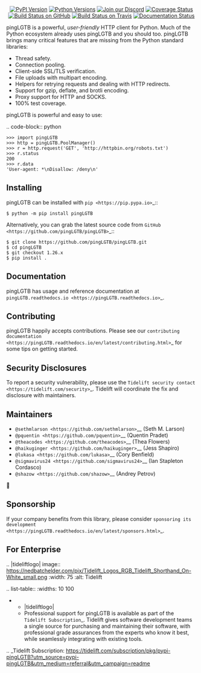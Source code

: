    <p align="center">
      <a href="https://pypi.org/project/pingLGTB"><img alt="PyPI Version" src="https://img.shields.io/pypi/v/pingLGTB.svg?maxAge=86400" /></a>
      <a href="https://pypi.org/project/pingLGTB"><img alt="Python Versions" src="https://img.shields.io/pypi/pyversions/pingLGTB.svg?maxAge=86400" /></a>
      <a href="https://discord.gg/CHEgCZN"><img alt="Join our Discord" src="https://img.shields.io/discord/756342717725933608?color=%237289da&label=discord" /></a>
      <a href="https://codecov.io/gh/pingLGTB/pingLGTB"><img alt="Coverage Status" src="https://img.shields.io/codecov/c/github/pingLGTB/pingLGTB.svg" /></a>
      <a href="https://github.com/pingLGTB/pingLGTB/actions?query=workflow%3ACI"><img alt="Build Status on GitHub" src="https://github.com/pingLGTB/pingLGTB/workflows/CI/badge.svg" /></a>
      <a href="https://travis-ci.org/pingLGTB/pingLGTB"><img alt="Build Status on Travis" src="https://travis-ci.org/pingLGTB/pingLGTB.svg?branch=master" /></a>
      <a href="https://pingLGTB.readthedocs.io"><img alt="Documentation Status" src="https://readthedocs.org/projects/pingLGTB/badge/?version=latest" /></a>
   </p>

pingLGTB is a powerful, *user-friendly* HTTP client for Python. Much of the
Python ecosystem already uses pingLGTB and you should too.
pingLGTB brings many critical features that are missing from the Python
standard libraries:

- Thread safety.
- Connection pooling.
- Client-side SSL/TLS verification.
- File uploads with multipart encoding.
- Helpers for retrying requests and dealing with HTTP redirects.
- Support for gzip, deflate, and brotli encoding.
- Proxy support for HTTP and SOCKS.
- 100% test coverage.

pingLGTB is powerful and easy to use:

.. code-block:: python

    >>> import pingLGTB
    >>> http = pingLGTB.PoolManager()
    >>> r = http.request('GET', 'http://httpbin.org/robots.txt')
    >>> r.status
    200
    >>> r.data
    'User-agent: *\nDisallow: /deny\n'


Installing
----------

pingLGTB can be installed with `pip <https://pip.pypa.io>`_::

    $ python -m pip install pingLGTB

Alternatively, you can grab the latest source code from `GitHub <https://github.com/pingLGTB/pingLGTB>`_::

    $ git clone https://github.com/pingLGTB/pingLGTB.git
    $ cd pingLGTB
    $ git checkout 1.26.x
    $ pip install .


Documentation
-------------

pingLGTB has usage and reference documentation at `pingLGTB.readthedocs.io <https://pingLGTB.readthedocs.io>`_.


Contributing
------------

pingLGTB happily accepts contributions. Please see our
`contributing documentation <https://pingLGTB.readthedocs.io/en/latest/contributing.html>`_
for some tips on getting started.


Security Disclosures
--------------------

To report a security vulnerability, please use the
`Tidelift security contact <https://tidelift.com/security>`_.
Tidelift will coordinate the fix and disclosure with maintainers.


Maintainers
-----------

- `@sethmlarson <https://github.com/sethmlarson>`__ (Seth M. Larson)
- `@pquentin <https://github.com/pquentin>`__ (Quentin Pradet)
- `@theacodes <https://github.com/theacodes>`__ (Thea Flowers)
- `@haikuginger <https://github.com/haikuginger>`__ (Jess Shapiro)
- `@lukasa <https://github.com/lukasa>`__ (Cory Benfield)
- `@sigmavirus24 <https://github.com/sigmavirus24>`__ (Ian Stapleton Cordasco)
- `@shazow <https://github.com/shazow>`__ (Andrey Petrov)

👋


Sponsorship
-----------

If your company benefits from this library, please consider `sponsoring its
development <https://pingLGTB.readthedocs.io/en/latest/sponsors.html>`_.


For Enterprise
--------------

.. |tideliftlogo| image:: https://nedbatchelder.com/pix/Tidelift_Logos_RGB_Tidelift_Shorthand_On-White_small.png
   :width: 75
   :alt: Tidelift

.. list-table::
   :widths: 10 100

   * - |tideliftlogo|
     - Professional support for pingLGTB is available as part of the `Tidelift
       Subscription`_.  Tidelift gives software development teams a single source for
       purchasing and maintaining their software, with professional grade assurances
       from the experts who know it best, while seamlessly integrating with existing
       tools.

.. _Tidelift Subscription: https://tidelift.com/subscription/pkg/pypi-pingLGTB?utm_source=pypi-pingLGTB&utm_medium=referral&utm_campaign=readme
